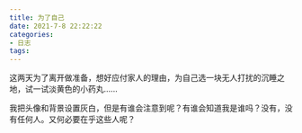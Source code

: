 ```yaml
---
title: 为了自己
date: 2021-7-8 22:22:22
categories:
- 日志
tags:
---
```


这两天为了离开做准备，想好应付家人的理由，为自己选一块无人打扰的沉睡之地，试一试淡黄色的小药丸......

我把头像和背景设置灰白，但是有谁会注意到呢？有谁会知道我是谁吗？没有，没有任何人。又何必要在乎这些人呢？